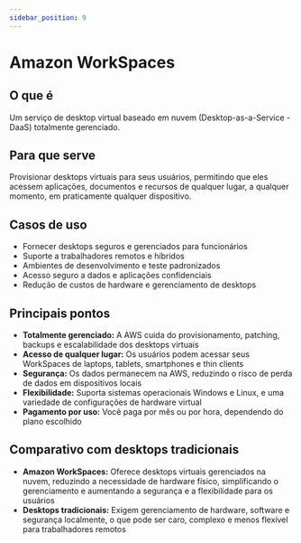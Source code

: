 ```yaml
---
sidebar_position: 9
---
```


# Amazon WorkSpaces

## O que é
Um serviço de desktop virtual baseado em nuvem (Desktop-as-a-Service - DaaS) totalmente gerenciado.

## Para que serve
Provisionar desktops virtuais para seus usuários, permitindo que eles acessem aplicações, documentos e recursos de qualquer lugar, a qualquer momento, em praticamente qualquer dispositivo.

## Casos de uso
- Fornecer desktops seguros e gerenciados para funcionários
- Suporte a trabalhadores remotos e híbridos
- Ambientes de desenvolvimento e teste padronizados
- Acesso seguro a dados e aplicações confidenciais
- Redução de custos de hardware e gerenciamento de desktops

## Principais pontos
- **Totalmente gerenciado:** A AWS cuida do provisionamento, patching, backups e escalabilidade dos desktops virtuais
- **Acesso de qualquer lugar:** Os usuários podem acessar seus WorkSpaces de laptops, tablets, smartphones e thin clients
- **Segurança:** Os dados permanecem na AWS, reduzindo o risco de perda de dados em dispositivos locais
- **Flexibilidade:** Suporta sistemas operacionais Windows e Linux, e uma variedade de configurações de hardware virtual
- **Pagamento por uso:** Você paga por mês ou por hora, dependendo do plano escolhido

## Comparativo com desktops tradicionais
- **Amazon WorkSpaces:** Oferece desktops virtuais gerenciados na nuvem, reduzindo a necessidade de hardware físico, simplificando o gerenciamento e aumentando a segurança e a flexibilidade para os usuários
- **Desktops tradicionais:** Exigem gerenciamento de hardware, software e segurança localmente, o que pode ser caro, complexo e menos flexível para trabalhadores remotos 